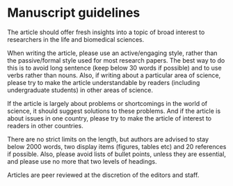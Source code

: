# Manuscript guidelines

The article should offer fresh insights into a topic of broad interest to researchers in the life and biomedical sciences.

When writing the article, please use an active/engaging style, rather than the passive/formal style used for most research papers.
The best way to do this is to avoid long sentence (keep below 30 words if possible) and to use verbs rather than nouns.
Also, if writing about a particular area of science, please try to make the article understandable by readers (including undergraduate students) in other areas of science.

If the article is largely about problems or shortcomings in the world of science, it should suggest solutions to these problems.
And if the article is about issues in one country, please try to make the article of interest to readers in other countries.

There are no strict limits on the length, but authors are advised to stay below 2000 words, two display items (figures, tables etc) and 20 references if possible.
Also, please avoid lists of bullet points, unless they are essential, and please use no more that two levels of headings.

Articles are peer reviewed at the discretion of the editors and staff.
